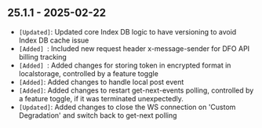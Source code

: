 ## 25.1.1 - 2025-02-22 ##

- `[Updated]`: Updated core Index DB logic to have versioning to avoid Index DB cache issue
- `[Added] `: Included new request header x-message-sender for DFO API billing tracking
- `[Added] `: Added changes for storing token in encrypted format in localstorage, controlled by a feature toggle
- `[Added]`: Added changes to handle local post event
- `[Added]`: Added changes to restart get-next-events polling, controlled by a feature toggle, if it was terminated unexpectedly.
- `[Updated]`: Added changes to close the WS connection on 'Custom Degradation' and switch back to get-next polling